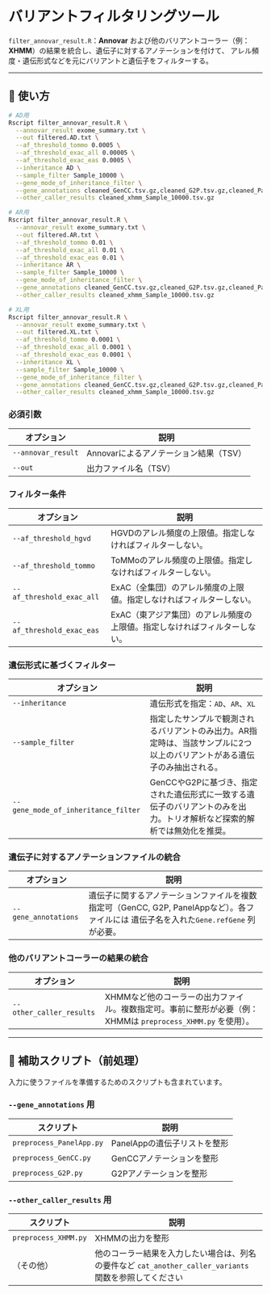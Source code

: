# バリアントフィルタリングツール

`filter_annovar_result.R`：**Annovar** および他のバリアントコーラー（例：**XHMM**）の結果を統合し、遺伝子に対するアノテーションを付けて、
アレル頻度・遺伝形式などを元にバリアントと遺伝子をフィルターする。

---

## 🔧 使い方

```bash
# AD用
Rscript filter_annovar_result.R \
  --annovar_result exome_summary.txt \
  --out filtered.AD.txt \
  --af_threshold_tommo 0.0005 \
  --af_threshold_exac_all 0.00005 \
  --af_threshold_exac_eas 0.0005 \
  --inheritance AD \
  --sample_filter Sample_10000 \
  --gene_mode_of_inheritance_filter \
  --gene_annotations cleaned_GenCC.tsv.gz,cleaned_G2P.tsv.gz,cleaned_PanelApp.tsv.gz \
  --other_caller_results cleaned_xhmm_Sample_10000.tsv.gz

# AR用
Rscript filter_annovar_result.R \
  --annovar_result exome_summary.txt \
  --out filtered.AR.txt \
  --af_threshold_tommo 0.01 \
  --af_threshold_exac_all 0.01 \
  --af_threshold_exac_eas 0.01 \
  --inheritance AR \
  --sample_filter Sample_10000 \
  --gene_mode_of_inheritance_filter \
  --gene_annotations cleaned_GenCC.tsv.gz,cleaned_G2P.tsv.gz,cleaned_PanelApp.tsv.gz \
  --other_caller_results cleaned_xhmm_Sample_10000.tsv.gz

# XL用
Rscript filter_annovar_result.R \
  --annovar_result exome_summary.txt \
  --out filtered.XL.txt \
  --af_threshold_tommo 0.0001 \
  --af_threshold_exac_all 0.0001 \
  --af_threshold_exac_eas 0.0001 \
  --inheritance XL \
  --sample_filter Sample_10000 \
  --gene_mode_of_inheritance_filter \
  --gene_annotations cleaned_GenCC.tsv.gz,cleaned_G2P.tsv.gz,cleaned_PanelApp.tsv.gz \
  --other_caller_results cleaned_xhmm_Sample_10000.tsv.gz
```

### 必須引数

| オプション | 説明 |
|------------|------|
| `--annovar_result` | Annovarによるアノテーション結果（TSV） |
| `--out` | 出力ファイル名（TSV） |

### フィルター条件

| オプション | 説明 |
|------------|------|
| `--af_threshold_hgvd` | HGVDのアレル頻度の上限値。指定しなければフィルターしない。 |
| `--af_threshold_tommo` | ToMMoのアレル頻度の上限値。指定しなければフィルターしない。 |
| `--af_threshold_exac_all` | ExAC（全集団）のアレル頻度の上限値。指定しなければフィルターしない。 |
| `--af_threshold_exac_eas` | ExAC（東アジア集団）のアレル頻度の上限値。指定しなければフィルターしない。 |

### 遺伝形式に基づくフィルター

| オプション | 説明 |
|------------|------|
| `--inheritance` | 遺伝形式を指定：`AD`、`AR`、`XL` |
| `--sample_filter` | 指定したサンプルで観測されるバリアントのみ出力。AR指定時は、当該サンプルに2つ以上のバリアントがある遺伝子のみ抽出される。|
| `--gene_mode_of_inheritance_filter` | GenCCやG2Pに基づき、指定された遺伝形式に一致する遺伝子のバリアントのみを出力。トリオ解析など探索的解析では無効化を推奨。 |

### 遺伝子に対するアノテーションファイルの統合

| オプション | 説明 |
|------------|------|
| `--gene_annotations` | 遺伝子に関するアノテーションファイルを複数指定可（GenCC, G2P, PanelAppなど）。各ファイルには 遺伝子名を入れた`Gene.refGene` 列が必要。 |

### 他のバリアントコーラーの結果の統合

| オプション | 説明 |
|------------|------|
| `--other_caller_results` | XHMMなど他のコーラーの出力ファイル。複数指定可。事前に整形が必要（例：XHMMは `preprocess_XHMM.py` を使用）。 |

---

## 🔨 補助スクリプト（前処理）

入力に使うファイルを準備するためのスクリプトも含まれています。

### `--gene_annotations` 用

| スクリプト | 説明 |
|------------|------|
| `preprocess_PanelApp.py` | PanelAppの遺伝子リストを整形 |
| `preprocess_GenCC.py` | GenCCアノテーションを整形 |
| `preprocess_G2P.py` | G2Pアノテーションを整形 |

### `--other_caller_results` 用

| スクリプト | 説明 |
|------------|------|
| `preprocess_XHMM.py` | XHMMの出力を整形 |
| （その他） | 他のコーラー結果を入力したい場合は、列名の要件など `cat_another_caller_variants` 関数を参照してください |
